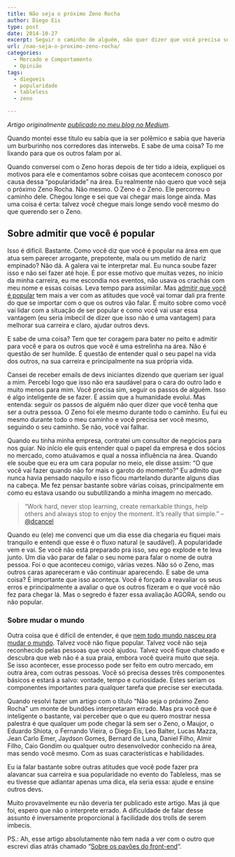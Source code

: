 ```yaml
---
title: Não seja o próximo Zeno Rocha
author: Diego Eis
type: post
date: 2014-10-27
excerpt: Seguir o caminho de alguém, não quer dizer que você precisa ser essa pessoa.
url: /nao-seja-o-proximo-zeno-rocha/
categories:
  - Mercado e Comportamento
  - Opinião
tags:
  - diegoeis
  - popularidade
  - tableless
  - zeno

---
```

_Artigo originalmente [publicado no meu blog no Medium][1]._

Quando montei esse título eu sabia que ia ser polêmico e sabia que haveria um burburinho nos corredores das interwebs. E sabe de uma coisa? To me lixando para que os outros falam por aí.

Quando conversei com o Zeno horas depois de ter tido a ideia, expliquei os motivos para ele e comentamos sobre coisas que acontecem conosco por causa dessa “popularidade” na área. Eu realmente não quero que você seja o próximo Zeno Rocha. Não mesmo. O Zeno é o Zeno. Ele percorreu o caminho dele. Chegou longe e sei que vai chegar mais longe ainda. Mas uma coisa é certa: talvez você chegue mais longe sendo você mesmo do que querendo ser o Zeno.

## Sobre admitir que você é popular

Isso é difícil. Bastante. Como você diz que você é popular na área em que atua sem parecer arrogante, prepotente, mala ou um metido de nariz empinado? Não dá. A galera vai te interpretar mal. Eu nunca soube fazer isso e não sei fazer até hoje. É por esse motivo que muitas vezes, no início da minha carreira, eu me escondia nos eventos, não usava os crachás com meu nome e essas coisas. Leva tempo para assimilar. Mas [admitir que você é popular][2] tem mais a ver com as atitudes que você vai tomar dali pra frente do que se importar com o que os outros vão falar. É muito sobre como você vai lidar com a situação de ser popular e como você vai usar essa vantagem (eu seria imbecil de dizer que isso não é uma vantagem) para melhorar sua carreira e claro, ajudar outros devs.

E sabe de uma coisa? Tem que ter coragem para bater no peito e admitir para você e para os outros que você é uma estrelinha na área. Não é questão de ser humilde. É questão de entender qual o seu papel na vida dos outros, na sua carreira e principalmente na sua própria vida.

Cansei de receber emails de devs iniciantes dizendo que queriam ser igual a mim. Percebi logo que isso não era saudável para o cara do outro lado e muito menos para mim. Você precisa sim, seguir os passos de alguém. Isso é algo inteligente de se fazer. É assim que a humanidade evolui. Mas entenda: seguir os passos de alguém não quer dizer que você tenha que ser a outra pessoa. O Zeno foi ele mesmo durante todo o caminho. Eu fui eu mesmo durante todo o meu caminho e você precisa ser você mesmo, seguindo o seu caminho. Se não, você vai falhar.

Quando eu tinha minha empresa, contratei um consultor de negócios para nos guiar. No início ele quis entender qual o papel da empresa e dos sócios no mercado, como atuávamos e qual a nossa influência na área. Quando ele soube que eu era um cara popular no meio, ele disse assim: &#8220;O que você vai fazer quando não for mais o garoto do momento?&#8221; Eu admito que nunca havia pensado naquilo e isso ficou martelando durante alguns dias na cabeça. Me fez pensar bastante sobre várias coisas, principalmente em como eu estava usando ou subutilizando a minha imagem no mercado.

> “Work hard, never stop learning, create remarkable things, help others and always stop to enjoy the moment. It’s really that simple.” &#8211; [@dcancel][3]

Quando eu (ele) me convenci que um dia esse dia chegaria eu fiquei mais tranquilo e entendi que esse é o fluxo natural (e saudável). A popularidade vem e vai. Se você não está preparado pra isso, seu ego explode e te leva junto. Um dia vão parar de falar o seu nome para falar o nome de outra pessoa. Foi o que aconteceu comigo, várias vezes. Não só o Zeno, mas outros caras apareceram e vão continuar aparecendo. E sabe de uma coisa? É importante que isso aconteça. Você é forçado a reavaliar os seus erros e principalmente a avaliar o que os outros fizeram e o que você não fez para chegar lá. Mas o segredo é fazer essa avaliação AGORA, sendo ou não popular.

### Sobre mudar o mundo

Outra coisa que é difícil de entender, é que [nem todo mundo nasceu pra mudar o mundo][4]. Talvez você não fique popular. Talvez você não seja reconhecido pelas pessoas que você ajudou. Talvez você fique chateado e descubra que web não é a sua praia, embora você queira muito que seja. Se isso acontecer, esse processo pode ser feito em outro mercado, em outra área, com outras pessoas. Você só precisa desses três componentes básicos e estará a salvo: vontade, tempo e curiosidade. Estes seriam os componentes importantes para qualquer tarefa que precise ser executada.

Quando resolvi fazer um artigo com o título &#8220;Não seja o próximo Zeno Rocha&#8221; um monte de bundões interpretaram errado. Mas pra você que é inteligente o bastante, vai perceber que o que eu quero mostrar nessa palestra é que qualquer um pode chegar lá sem ser o Zeno, o Maujor, o Eduardo Shiota, o Fernando Vieira, o Diego Eis, Leo Balter, Lucas Mazza, Jean Carlo Emer, Jaydson Gomes, Bernard de Luna, Daniel Filho, Almir Filho, Caio Gondim ou qualquer outro desenvolvedor conhecido na área, mas sendo você mesmo. Com as suas características e habilidades.

Eu ia falar bastante sobre outras atitudes que você pode fazer pra alavancar sua carreira e sua popularidade no evento do Tableless, mas se eu tivesse que adiantar apenas uma dica, ela seria essa: ajude e ensine outros devs.

Muito provavelmente eu não deveria ter publicado este artigo. Mas já que foi, espero que não o interprete errado. A dificuldade de falar desse assunto é inversamente proporcional à facilidade dos trolls de serem imbecis.

PS.: Ah, esse artigo absolutamente não tem nada a ver com o outro que escrevi dias atrás chamado &#8220;[Sobre os pavões do front-end][5]&#8220;.

 [1]: https://medium.com/@diegoeis/nao-seja-o-proximo-zeno-rocha-df02fb8899ce
 [2]: https://medium.com/@zenorocha/ser-popular-e-uma-merda-b739836e4407
 [3]: https://twitter.com/dcancel/status/443831291625361408
 [4]: https://medium.com/brasil/conselhos-de-um-velho-programador-antissocial-e-ranzinza-3b32f7ba4561
 [5]: https://medium.com/@diegoeis/sobre-os-pavoes-do-front-end-91b8fe0bce00